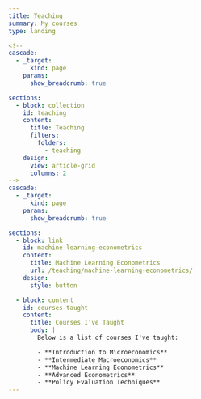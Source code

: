 ```yaml
---
title: Teaching
summary: My courses
type: landing

<!--
cascade:
  - _target:
      kind: page
    params:
      show_breadcrumb: true

sections:
  - block: collection
    id: teaching
    content:
      title: Teaching
      filters:
        folders:
          - teaching
    design:
      view: article-grid
      columns: 2
-->
cascade:
  - _target:
      kind: page
    params:
      show_breadcrumb: true

sections:
  - block: link
    id: machine-learning-econometrics
    content:
      title: Machine Learning Econometrics
      url: /teaching/machine-learning-econometrics/
    design:
      style: button

  - block: content
    id: courses-taught
    content:
      title: Courses I've Taught
      body: |
        Below is a list of courses I've taught:

        - **Introduction to Microeconomics**
        - **Intermediate Macroeconomics**
        - **Machine Learning Econometrics**
        - **Advanced Econometrics**
        - **Policy Evaluation Techniques**
---
```


